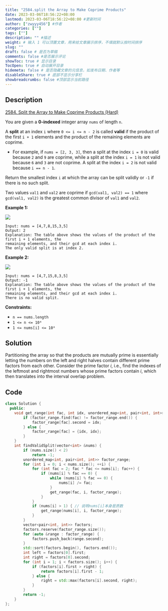 ```yaml
---
title: "2584.split the Array to Make Coprime Products"
date: 2023-03-06T18:56:22+08:00
lastmod: 2023-03-06T18:56:22+08:00 #更新时间
author: ["zwyyy456"] #作者
categories: [""]
tags: [""]
description: "" #描述
weight: # 输入 1 可以顶置文章，用来给文章展示排序，不填就默认按时间排序
slug: ""
draft: false # 是否为草稿
comments: false #是否展示评论
showToc: true # 显示目录
TocOpen: true # 自动展开目录
hidemeta: false # 是否隐藏文章的元信息，如发布日期、作者等
disableShare: true # 底部不显示分享栏
showbreadcrumbs: false #顶部显示当前路径
---
```

## Description
[2584. Split the Array to Make Coprime Products (Hard)](https://leetcode.com/problems/split-the-array-to-make-coprime-products/)

You are given a **0-indexed** integer array `nums` of length `n`.

A **split** at an index `i` where `0 <= i <= n - 2` is called **valid** if the product of the first
`i + 1` elements and the product of the remaining elements are coprime.

- For example, if `nums = [2, 3, 3]`, then a split at the index `i = 0` is valid because `2` and `9`
are coprime, while a split at the index `i = 1` is not valid because `6` and `3` are not coprime. A
split at the index `i = 2` is not valid because `i == n - 1`.

Return the smallest index  `i` at which the array can be split validly or  `-1` if there is no such
split.

Two values `val1` and `val2` are coprime if `gcd(val1, val2) == 1` where `gcd(val1, val2)` is the
greatest common divisor of `val1` and `val2`.

**Example 1:**

![](https://pic-upyun.zwyyy456.tech/smms/2023-12-26-065359.png)

```
Input: nums = [4,7,8,15,3,5]
Output: 2
Explanation: The table above shows the values of the product of the first i + 1 elements, the
remaining elements, and their gcd at each index i.
The only valid split is at index 2.

```

**Example 2:**

![](https://pic-upyun.zwyyy456.tech/smms/2023-12-26-065402.png)

```
Input: nums = [4,7,15,8,3,5]
Output: -1
Explanation: The table above shows the values of the product of the first i + 1 elements, the
remaining elements, and their gcd at each index i.
There is no valid split.

```

**Constraints:**

- `n == nums.length`
- `1 <= n <= 10⁴`
- `1 <= nums[i] <= 10⁶`

## Solution
Partitioning the array so that the products are mutually prime is essentially letting the numbers on the left and right halves contain different prime factors from each other. Consider the prime factor $i$, i.e., find the indexes of the leftmost and rightmost numbers whose prime factors contain $i$, which then translates into the interval overlap problem.

## Code
```cpp
class Solution {
  public:
    void get_range(int fac, int idx, unordered_map<int, pair<int, int>> &factor_range) {
        if (factor_range.find(fac) != factor_range.end()) {
            factor_range[fac].second = idx;
        } else {
            factor_range[fac] = {idx, idx};
        }
    }
    int findValidSplit(vector<int> &nums) {
        if (nums.size() < 2)
            return -1;
        unordered_map<int, pair<int, int>> factor_range;
        for (int i = 0; i < nums.size(); ++i) {
            for (int fac = 2; fac * fac <= nums[i]; fac++) {
                if (nums[i] % fac == 0) {
                    while (nums[i] % fac == 0) {
                        nums[i] /= fac;
                    }
                    get_range(fac, i, factor_range);
                }
            }
            if (nums[i] > 1) { // 说明nums[i]本身是质数
                get_range(nums[i], i, factor_range);
            }
        }
        vector<pair<int, int>> factors;
        factors.reserve(factor_range.size());
        for (auto &range : factor_range) {
            factors.push_back(range.second);
        }
        std::sort(factors.begin(), factors.end());
        int left = factors[0].first;
        int right = factors[0].second;
        for (int i = 1; i < factors.size(); i++) {
            if (factors[i].first > right) {
                return factors[i].first - 1;
            } else {
                right = std::max(factors[i].second, right);
            }
        }
        return -1;
    }
};
```